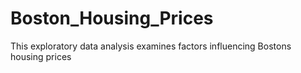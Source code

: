 # Boston_Housing_Prices
This exploratory data analysis examines factors influencing Bostons housing prices
